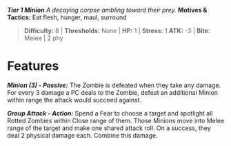 ***Tier 1 Minion***
*A decaying corpse ambling toward their prey.*
**Motives & Tactics:** Eat flesh, hunger, maul, surround

> **Difficulty:** 8 | **Thresholds:** None | **HP:** 1 | **Stress:** 1
> **ATK:** -3 | **Bite:** Melee | 2 phy

# Features

***Minion (3) - Passive:*** The Zombie is defeated when they take any damage. For every 3 damage a PC deals to the Zombie, defeat an additional Minion within range the attack would succeed against.

***Group Attack - Action:*** Spend a Fear to choose a target and spotlight all Rotted Zombies within Close range of them. Those Minions move into Melee range of the target and make one shared attack roll. On a success, they deal 2 physical damage each. Combine this damage.
